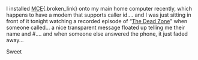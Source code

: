 I installed [MCE](http://www.microsoft.com/windowsxp/mediacenter/default.mspx){.broken_link} onto my main home computer recently, which happens to have a modem that supports caller id.... and I was just sitting in front of it tonight watching a recorded episode of “[The Dead Zone](http://www.usanetwork.com/series/thedeadzone/)” when someone called... a nice transparent message floated up telling me their name and #.... and when someone else answered the phone, it just faded away...

Sweet